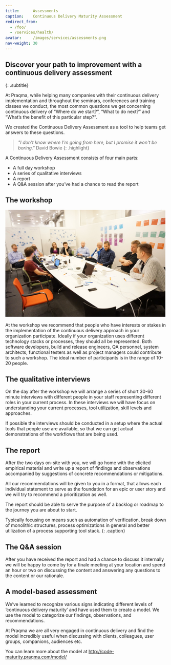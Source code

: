 ```yaml
---
title:      Assessments
caption:    Continuous Delivery Maturity Assessment
redirect_from:
  - /foo/
  - /services/health/
avatar:     /images/services/assessments.png
nav-weight: 30
---
```


## Discover your path to improvement with a continuous delivery assessment
{: .subtitle}

At Praqma, while helping many companies with their continuous delivery implementation and throughout the seminars, conferences and training classes we conduct, the most common questions we get concerning continuous delivery of “Where do we start?”, “What to do next?” and “What’s the benefit of this particular step?”.

We created the Continuous Delivery Assessment as a tool to help teams get answers to these questions.

> _"I don't know where I'm going from here, but I promise it won't be boring."_ David Bowie
{: .highlight}

A Continuous Delivery Assessment consists of four main parts:

* A full day workshop
* A series of qualitative interviews
* A report
* A Q&A session after you’ve had a chance to read the report

## The workshop
<img src="/images/services/assessment.JPG" alt="The workshop" style="width: 500px;"/>

At the workshop we recommend that people who have interests or stakes in the implementation of the continuous delivery approach in your organization participate. Ideally if your organization uses different technology stacks or processes, they should all be represented. Both software developers, build and release engineers, QA personnel, system architects, functional testers as well as project managers could contribute to such a workshop. The ideal number of participants is in the range of 10-20 people.

## The qualitative interviews
On the day after the workshop we will arrange a series of short 30-60 minute interviews with different people in your staff representing different roles in your current process. In these interviews we will have focus on understanding your current processes, tool utilization, skill levels and approaches.

If possible the interviews should be conducted in a setup where the actual tools that people use are available, so that we can get actual demonstrations of the workflows that are being used.

## The report
After the two days on-site with you, we will go home with the elicited empirical material and write up a report of findings and observations accompanied by suggestions of concrete recommendations or mitigations.

All our recommendations will be given to you in a format, that allows each individual statement to serve as the foundation for an epic or user story and we will try to recommend a prioritization as well.

The report should be able to serve the purpose of a backlog or roadmap to the journey you are about to start.

Typically focusing on means such as automation of verification, break down of monolithic structures, process optimizations in general and better utilization of a process supporting tool stack.
{: .caption}

## The Q&A session
After you have received the report and had a chance to discuss it internally we will be happy to come by for a finale meeting at your location and spend an hour or two on discussing the content and answering any questions to the content or our rationale.

## A model-based assessment

We’ve learned to recognize various signs indicating different levels of ‘continuous delivery maturity’ and have used them to create a model. We use the model to categorize our findings, observations, and recommendations.

At Praqma we are all very engaged in continuous delivery and find the model incredibly useful when discussing with clients, colleagues, user groups, companions, audiences etc.

You can learn more about the model at http://code-maturity.praqma.com/model/
